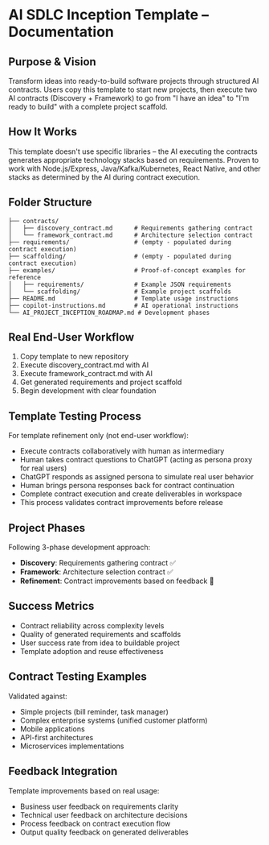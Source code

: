 # AI SDLC Inception Template – Documentation

## Purpose & Vision

Transform ideas into ready-to-build software projects through structured AI contracts. Users copy this template to start new projects, then execute two AI contracts (Discovery + Framework) to go from "I have an idea" to "I'm ready to build" with a complete project scaffold.

## How It Works

This template doesn't use specific libraries – the AI executing the contracts generates appropriate technology stacks based on requirements. Proven to work with Node.js/Express, Java/Kafka/Kubernetes, React Native, and other stacks as determined by the AI during contract execution.

## Folder Structure

```
├── contracts/
│   ├── discovery_contract.md      # Requirements gathering contract
│   └── framework_contract.md      # Architecture selection contract
├── requirements/                  # (empty - populated during contract execution)
├── scaffolding/                   # (empty - populated during contract execution)
├── examples/                      # Proof-of-concept examples for reference
│   ├── requirements/              # Example JSON requirements
│   └── scaffolding/               # Example project scaffolds
├── README.md                      # Template usage instructions
├── copilot-instructions.md        # AI operational instructions
└── AI_PROJECT_INCEPTION_ROADMAP.md # Development phases
```

## Real End-User Workflow

1. Copy template to new repository
2. Execute discovery_contract.md with AI
3. Execute framework_contract.md with AI
4. Get generated requirements and project scaffold
5. Begin development with clear foundation

## Template Testing Process

For template refinement only (not end-user workflow):

- Execute contracts collaboratively with human as intermediary
- Human takes contract questions to ChatGPT (acting as persona proxy for real users)
- ChatGPT responds as assigned persona to simulate real user behavior
- Human brings persona responses back for contract continuation
- Complete contract execution and create deliverables in workspace
- This process validates contract improvements before release

## Project Phases

Following 3-phase development approach:

- **Discovery**: Requirements gathering contract ✅
- **Framework**: Architecture selection contract ✅
- **Refinement**: Contract improvements based on feedback 🚧

## Success Metrics

- Contract reliability across complexity levels
- Quality of generated requirements and scaffolds
- User success rate from idea to buildable project
- Template adoption and reuse effectiveness

## Contract Testing Examples

Validated against:

- Simple projects (bill reminder, task manager)
- Complex enterprise systems (unified customer platform)
- Mobile applications
- API-first architectures
- Microservices implementations

## Feedback Integration

Template improvements based on real usage:

- Business user feedback on requirements clarity
- Technical user feedback on architecture decisions
- Process feedback on contract execution flow
- Output quality feedback on generated deliverables
